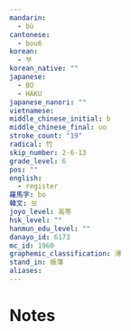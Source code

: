 ```yaml
---
mandarin:
  - bù
cantonese:
  - bou6
korean:
  - 부
korean_native: ""
japanese:
  - BO
  - HAKU
japanese_nanori: ""
vietnamese:
middle_chinese_initial: b
middle_chinese_final: uo
stroke_count: "19"
radical: 竹
skip_number: 2-6-13
grade_level: 6
pos: ""
english:
  - register
羅馬字: bo
韓文: 보
joyo_level: 高等
hsk_level: ""
hanmun_edu_level: ""
danayo_id: 6173
mc_id: 1960
graphemic_classification: 溥
stand_in: 帳簿
aliases:
---
```


# Notes
